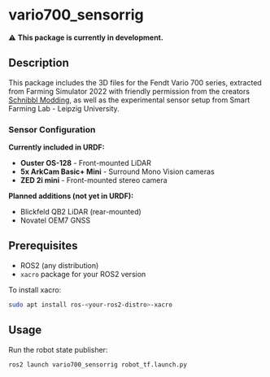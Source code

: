 # vario700_sensorrig

⚠️ **This package is currently in development.**

## Description

This package includes the 3D files for the Fendt Vario 700 series, extracted from Farming Simulator 2022 with friendly permission from the creators [Schnibbl Modding](https://www.farming-simulator.com/mod.php?mod_id=243590&title=fs2022), as well as the experimental sensor setup from Smart Farming Lab - Leipzig University.

### Sensor Configuration

**Currently included in URDF:**
- **Ouster OS-128** - Front-mounted LiDAR
- **5x ArkCam Basic+ Mini** - Surround Mono Vision cameras
- **ZED 2i mini** - Front-mounted stereo camera

**Planned additions (not yet in URDF):**
- Blickfeld QB2 LiDAR (rear-mounted)
- Novatel OEM7 GNSS

## Prerequisites

- ROS2 (any distribution)
- `xacro` package for your ROS2 version

To install xacro:
```bash
sudo apt install ros-<your-ros2-distro>-xacro
```

## Usage

Run the robot state publisher:
```bash
ros2 launch vario700_sensorrig robot_tf.launch.py
```
